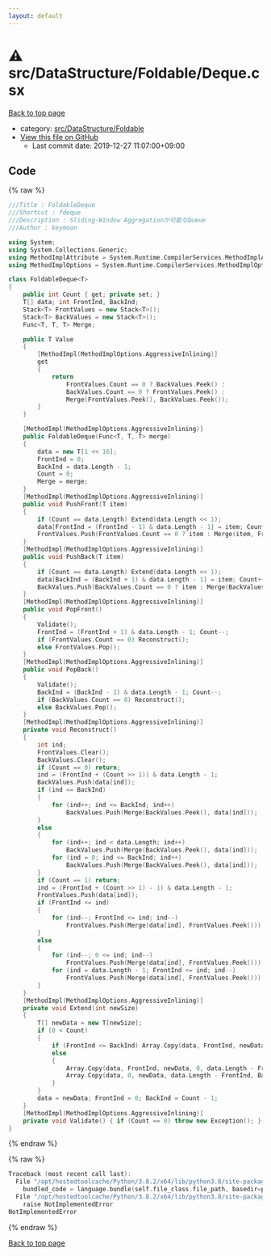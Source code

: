 ```yaml
---
layout: default
---
```


<!-- mathjax config similar to math.stackexchange -->
<script type="text/javascript" async
  src="https://cdnjs.cloudflare.com/ajax/libs/mathjax/2.7.5/MathJax.js?config=TeX-MML-AM_CHTML">
</script>
<script type="text/x-mathjax-config">
  MathJax.Hub.Config({
    TeX: { equationNumbers: { autoNumber: "AMS" }},
    tex2jax: {
      inlineMath: [ ['$','$'] ],
      processEscapes: true
    },
    "HTML-CSS": { matchFontHeight: false },
    displayAlign: "left",
    displayIndent: "2em"
  });
</script>

<script type="text/javascript" src="https://cdnjs.cloudflare.com/ajax/libs/jquery/3.4.1/jquery.min.js"></script>
<script src="https://cdn.jsdelivr.net/npm/jquery-balloon-js@1.1.2/jquery.balloon.min.js" integrity="sha256-ZEYs9VrgAeNuPvs15E39OsyOJaIkXEEt10fzxJ20+2I=" crossorigin="anonymous"></script>
<script type="text/javascript" src="../../../../assets/js/copy-button.js"></script>
<link rel="stylesheet" href="../../../../assets/css/copy-button.css" />


# :warning: src/DataStructure/Foldable/Deque.csx

<a href="../../../../index.html">Back to top page</a>

* category: <a href="../../../../index.html#8dd6b2455be32b8e4976b52f46dd6b9c">src/DataStructure/Foldable</a>
* <a href="{{ site.github.repository_url }}/blob/master/src/DataStructure/Foldable/Deque.csx">View this file on GitHub</a>
    - Last commit date: 2019-12-27 11:07:00+09:00




## Code

<a id="unbundled"></a>
{% raw %}
```cpp
﻿///Title : FoldableDeque
///Shortcut : fdeque
///Description : Sliding-Window Aggregationが可能なQueue
///Author : keymoon

using System;
using System.Collections.Generic;
using MethodImplAttribute = System.Runtime.CompilerServices.MethodImplAttribute;
using MethodImplOptions = System.Runtime.CompilerServices.MethodImplOptions;

class FoldableDeque<T>
{
    public int Count { get; private set; }
    T[] data; int FrontInd, BackInd;
    Stack<T> FrontValues = new Stack<T>();
    Stack<T> BackValues = new Stack<T>();
    Func<T, T, T> Merge;

    public T Value
    {
        [MethodImpl(MethodImplOptions.AggressiveInlining)]
        get
        {
            return
                FrontValues.Count == 0 ? BackValues.Peek() :
                BackValues.Count == 0 ? FrontValues.Peek() :
                Merge(FrontValues.Peek(), BackValues.Peek());
        }
    }

    [MethodImpl(MethodImplOptions.AggressiveInlining)]
    public FoldableDeque(Func<T, T, T> merge)
    {
        data = new T[1 << 16];
        FrontInd = 0;
        BackInd = data.Length - 1;
        Count = 0;
        Merge = merge;
    }
    [MethodImpl(MethodImplOptions.AggressiveInlining)]
    public void PushFront(T item)
    {
        if (Count == data.Length) Extend(data.Length << 1);
        data[FrontInd = (FrontInd - 1) & data.Length - 1] = item; Count++;
        FrontValues.Push(FrontValues.Count == 0 ? item : Merge(item, FrontValues.Peek()));
    }
    [MethodImpl(MethodImplOptions.AggressiveInlining)]
    public void PushBack(T item)
    {
        if (Count == data.Length) Extend(data.Length << 1);
        data[BackInd = (BackInd + 1) & data.Length - 1] = item; Count++;
        BackValues.Push(BackValues.Count == 0 ? item : Merge(BackValues.Peek(), item));
    }
    [MethodImpl(MethodImplOptions.AggressiveInlining)]
    public void PopFront()
    {
        Validate();
        FrontInd = (FrontInd + 1) & data.Length - 1; Count--;
        if (FrontValues.Count == 0) Reconstruct();
        else FrontValues.Pop();
    }
    [MethodImpl(MethodImplOptions.AggressiveInlining)]
    public void PopBack()
    {
        Validate();
        BackInd = (BackInd - 1) & data.Length - 1; Count--;
        if (BackValues.Count == 0) Reconstruct();
        else BackValues.Pop();
    }
    [MethodImpl(MethodImplOptions.AggressiveInlining)]
    private void Reconstruct()
    {
        int ind;
        FrontValues.Clear();
        BackValues.Clear();
        if (Count == 0) return;
        ind = (FrontInd + (Count >> 1)) & data.Length - 1;
        BackValues.Push(data[ind]);
        if (ind <= BackInd)
        {
            for (ind++; ind <= BackInd; ind++)
                BackValues.Push(Merge(BackValues.Peek(), data[ind]));
        }
        else
        {
            for (ind++; ind < data.Length; ind++)
                BackValues.Push(Merge(BackValues.Peek(), data[ind]));
            for (ind = 0; ind <= BackInd; ind++)
                BackValues.Push(Merge(BackValues.Peek(), data[ind]));
        }
        if (Count == 1) return;
        ind = (FrontInd + (Count >> 1) - 1) & data.Length - 1;
        FrontValues.Push(data[ind]);
        if (FrontInd <= ind)
        {
            for (ind--; FrontInd <= ind; ind--)
                FrontValues.Push(Merge(data[ind], FrontValues.Peek()));
        }
        else
        {
            for (ind--; 0 <= ind; ind--)
                FrontValues.Push(Merge(data[ind], FrontValues.Peek()));
            for (ind = data.Length - 1; FrontInd <= ind; ind--)
                FrontValues.Push(Merge(data[ind], FrontValues.Peek()));
        }
    }
    [MethodImpl(MethodImplOptions.AggressiveInlining)]
    private void Extend(int newSize)
    {
        T[] newData = new T[newSize];
        if (0 < Count)
        {
            if (FrontInd <= BackInd) Array.Copy(data, FrontInd, newData, 0, Count);
            else
            {
                Array.Copy(data, FrontInd, newData, 0, data.Length - FrontInd);
                Array.Copy(data, 0, newData, data.Length - FrontInd, BackInd + 1);
            }
        }
        data = newData; FrontInd = 0; BackInd = Count - 1;
    }
    [MethodImpl(MethodImplOptions.AggressiveInlining)]
    private void Validate() { if (Count == 0) throw new Exception(); }
}

```
{% endraw %}

<a id="bundled"></a>
{% raw %}
```cpp
Traceback (most recent call last):
  File "/opt/hostedtoolcache/Python/3.8.2/x64/lib/python3.8/site-packages/onlinejudge_verify/docs.py", line 340, in write_contents
    bundled_code = language.bundle(self.file_class.file_path, basedir=pathlib.Path.cwd())
  File "/opt/hostedtoolcache/Python/3.8.2/x64/lib/python3.8/site-packages/onlinejudge_verify/languages/csharpscript.py", line 110, in bundle
    raise NotImplementedError
NotImplementedError

```
{% endraw %}

<a href="../../../../index.html">Back to top page</a>

